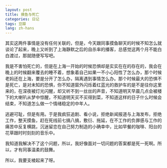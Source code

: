 ```yaml
---
layout: post
title: 摸鱼与死亡
categories: 日记
tags: 豆瓣
lang: zh-hans
---
```

其实这两件事情是没有任何关联的，但是，今天跟同事摸鱼聊天的时候不知怎么就谈论了起来，晚上又听到了上海静默之后的自杀率的播客，总感觉这两个月不能白白渡过，那就随便写写吧。

我是不害怕死亡的，但是在上海一开始的时候恐惧却是实实在在的存在的，我会在晚上的时候翻来覆去的睡不着，想象着自己如果一不小心阳性了怎么办，那个时候老妈还在上海，要是分开了怎么办，隔离遇到事情怎么办。那个时候最大的恐惧不是死亡，是对未知的恐惧，你不知道窗外闪烁着红蓝光的救护车的是不是往你这里来的，在深夜被灯光闪醒，却又听不到一丝丝的声音，不知道明天早晨几点会被楼下的大喇叭从梦中惊醒，不知道明天买不买得到菜，不知道这样的日子什么时候会结束，不知道怎么做一个情绪稳定的中年人。

逃避可耻，但是有用。于是我疯狂追剧、看小说，拒绝新闻报道与上海发布，拒绝工作，整天摸鱼，赶在死线前七搞八搞，敷衍、拖延，在不工作的负罪感与工作的痛苦中反复横跳，沉迷留恋在自己努力制造的小确幸中，比如早餐的咖啡、阳台的花草跟时时刻刻的音乐中。

我知道我解决不了这个问题，所以，我好像面对一切问题的答案都是死一死啊。所以，才有同事温柔的鼓舞。

所以，我要支棱起来了呀。

